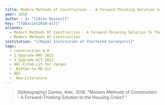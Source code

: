 ```yaml
---
title: Modern Methods of Construction -  A Forward-Thinking Solution to the Housing Crisis?
year: 2018
author - 1: "[[Alex Davies]]"
key: "[[@Davies2018-ai]]"
aliases:
  - Modern Methods Of Construction - A Forward-Thinking Solution To The Housing Crisis?
  - Modern Methods Of Construction
institution: "[[Royal Institution of Chartered Surveyors]]"
tags:
  - Construction-4-0
  - 2_Upgrade-MAY-2023
  - 3_Upgrade-OCT-2023
  - AEC-Cited-Lit-for-Jacqui
  - _BibTex-to-MD-Git
  - AEC
  - _New-Literature
---
```


> [!bibliography]
> Davies, Alex. 2018. “Modern Methods of Construction -  A Forward-Thinking Solution to the Housing Crisis?.”
